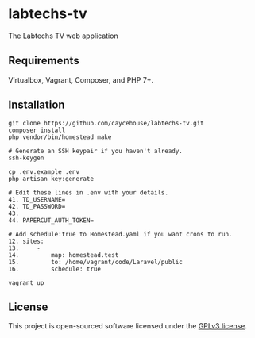 # labtechs-tv
The Labtechs TV web application

## Requirements
Virtualbox, Vagrant, Composer, and PHP 7+.

## Installation
```
git clone https://github.com/caycehouse/labtechs-tv.git
composer install
php vendor/bin/homestead make

# Generate an SSH keypair if you haven't already.
ssh-keygen

cp .env.example .env
php artisan key:generate

# Edit these lines in .env with your details.
41. TD_USERNAME=
42. TD_PASSWORD=
43.
44. PAPERCUT_AUTH_TOKEN=

# Add schedule:true to Homestead.yaml if you want crons to run.
12. sites:
13.     -
14.         map: homestead.test
15.         to: /home/vagrant/code/Laravel/public
16.         schedule: true

vagrant up
```

## License

This project is open-sourced software licensed under the [GPLv3 license](https://opensource.org/licenses/GPL-3.0).
